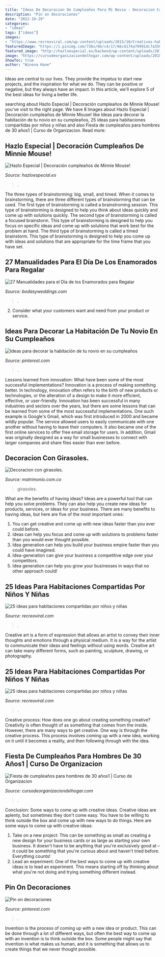 ```yaml
---
title: "Ideas De Decoracion De Cumpleaños Para Mi Novio - Decoracion Con Girasoles."
description: "Pin on decoraciones"
date: "2022-10-29"
categories:
- "ideas"
tags: ["ideas"]
images:
- "https://www.recreoviral.com/wp-content/uploads/2015/10/Creativas-habitaciones-compartidas-por-niños-y-niñas-12.jpg"
featuredImage: "https://i.pinimg.com/736x/66/c4/17/66c4174a79991dc7a350120faeb3002f.jpg"
featured_image: "http://hazloespecial.es/backend/wp-content/uploads/2012/12/chuches_minnie_mouse-685x1024.jpg"
image: "https://cursodeorganizaciondelhogar.com/wp-content/uploads/2018/05/Fiesta-de-cumpleaños-para-hombres-de-30-años1.jpg"
ShowToc: true
author: "Winona Hane"
---
```



Ideas are central to our lives. They provide the impetus to start new projects, and the inspiration for what we do. They can be positive or negative, but they always have an impact. In this article, we'll explore 5 of the best ideas for living a better life.

	

		
searching about Hazlo Especial | Decoración cumpleaños de Minnie Mouse! you've visit to the right page. We have 8 Images about Hazlo Especial | Decoración cumpleaños de Minnie Mouse! like Ideas para decorar la habitación de tu novio en su cumpleaños, 25 ideas para habitaciones compartidas por niños y niñas and also Fiesta de cumpleaños para hombres de 30 años1 | Curso de Organizacion. Read more:
		
    
## Hazlo Especial | Decoración Cumpleaños De Minnie Mouse!

<img loading=lazy src="http://hazloespecial.es/backend/wp-content/uploads/2012/12/chuches_minnie_mouse-685x1024.jpg" onerror="this.onerror=null;this.src='https://tse4.mm.bing.net/th?id=OIP.MCSMqW6JeE9PTFpUnhvmogHaLE&amp;pid=15.1';" alt="Hazlo Especial | Decoración cumpleaños de Minnie Mouse!">

_Source: hazloespecial.es_

>. 

	

The three types of brainstorming: big, small, and timed.
When it comes to brainstorming, there are three different types of brainstorming that can be used. The first type of brainstorming is called a brainstroming session. This type of brainstorming is designed to help you think about ideas quickly and come up with solutions quickly. The second type of brainstorming is called a focused brainstorm. This type of brainstorming is designed to help you focus on specific ideas and come up with solutions that work best for the problem at hand. The third type of brainstorming is called a timed brainstorm. This type of brainstorming is designed to help you come up with ideas and solutions that are appropriate for the time frame that you have set.

    
## 27 Manualidades Para El Día De Los Enamorados Para Regalar

<img loading=lazy src="https://bodasyweddings.com/wp-content/uploads/2018/01/decoracion-del-cuarto.jpg" onerror="this.onerror=null;this.src='https://tse1.mm.bing.net/th?id=OIP.rCfSy9E2CgCalXlkptrB6gAAAA&amp;pid=15.1';" alt="27 Manualidades para el Día de los Enamorados para Regalar">

_Source: bodasyweddings.com_

>. 

	

2. Consider what your customers want and need from your product or service.

    
## Ideas Para Decorar La Habitación De Tu Novio En Su Cumpleaños

<img loading=lazy src="https://i.pinimg.com/736x/f4/b5/98/f4b598580948ddacdc73d062c0367cfe.jpg" onerror="this.onerror=null;this.src='https://tse4.mm.bing.net/th?id=OIP.BRuFJd5xh57zJrsDXkerNQHaJ4&amp;pid=15.1';" alt="Ideas para decorar la habitación de tu novio en su cumpleaños">

_Source: pinterest.com_

>. 

	

Lessons learned from innovation: What have been some of the most successful implementations?
Innovation is a process of making something better. In technology, innovation often refers to the birth of new products or technologies, or the alteration of a design to make it more efficient, effective, or user-friendly. Innovation has been successful in many industries and sectors over the years, but there are some lessons that can be learned from some of the most successful implementations.
One such example is Google's Gmail, which was first introduced in 2000 and became wildly popular. The service allowed users to easily communicate with one another without having to leave their computers. It also became one of the first online services to offer free email storage for users. In addition, Gmail was originally designed as a way for small businesses to connect with larger companies and share files easier than ever before.

    
## Decoracion Con Girasoles.

<img loading=lazy src="https://cdn0.matrimonio.com.co/usr/3/0/9/0/cfb_143767.jpg" onerror="this.onerror=null;this.src='https://tse1.mm.bing.net/th?id=OIP.6Aa_ycG560-EKXnRy9LhcgAAAA&amp;pid=15.1';" alt="Decoracion con girasoles.">

_Source: matrimonio.com.co_

>girasoles. 

	

What are the benefits of having ideas?
Ideas are a powerful tool that can help you solve problems. They can also help you create new ideas for products, services, or ideas for your business. There are many benefits to having ideas, but here are five of the most important ones: 
1. You can get creative and come up with new ideas faster than you ever could before. 
2. Ideas can help you focus and come up with solutions to problems faster than you would ever thought possible. 
3. Idea generation can help you build your business empire faster than you could have imagined. 
4. Idea-generation can give your business a competitive edge over your competitors.
5. Idea generation can help you grow your businesses in ways that no other approach could!

    
## 25 Ideas Para Habitaciones Compartidas Por Niños Y Niñas

<img loading=lazy src="https://www.recreoviral.com/wp-content/uploads/2015/10/Creativas-habitaciones-compartidas-por-niños-y-niñas-12.jpg" onerror="this.onerror=null;this.src='https://tse3.mm.bing.net/th?id=OIP.ZueAjsHcfYZvrHd_8oIy4wHaE8&amp;pid=15.1';" alt="25 ideas para habitaciones compartidas por niños y niñas">

_Source: recreoviral.com_

>. 

	

Creative art is a form of expression that allows an artist to convey their inner thoughts and emotions through a physical medium. It is a way for the artist to communicate their ideas and feelings without using words. Creative art can take many different forms, such as painting, sculpture, drawing, or photography.

    
## 25 Ideas Para Habitaciones Compartidas Por Niños Y Niñas

<img loading=lazy src="https://www.recreoviral.com/wp-content/uploads/2015/10/Creativas-habitaciones-compartidas-por-niños-y-niñas-4.jpg" onerror="this.onerror=null;this.src='https://tse2.mm.bing.net/th?id=OIP.R0UxAKtckb5nkf4kS92wUQHaHJ&amp;pid=15.1';" alt="25 ideas para habitaciones compartidas por niños y niñas">

_Source: recreoviral.com_

>. 

	

Creative process: How does one go about creating something creative?
Creativity is often thought of as something that comes from the inside. However, there are many ways to get creative. One way is through the creative process. This process involves coming up with a new idea, working on it until it becomes a reality, and then following through with the idea.

    
## Fiesta De Cumpleaños Para Hombres De 30 Años1 | Curso De Organizacion

<img loading=lazy src="https://cursodeorganizaciondelhogar.com/wp-content/uploads/2018/05/Fiesta-de-cumpleaños-para-hombres-de-30-años1.jpg" onerror="this.onerror=null;this.src='https://tse3.mm.bing.net/th?id=OIP.uEfcRPnnOXHNarXeDLLQdwHaJ3&amp;pid=15.1';" alt="Fiesta de cumpleaños para hombres de 30 años1 | Curso de Organizacion">

_Source: cursodeorganizaciondelhogar.com_

>. 

	

Conclusion: Some ways to come up with creative ideas.
Creative ideas are aplenty, but sometimes they don't come easy. You have to be willing to think outside the box and come up with new ways to do things. Here are some ways to come up with creative ideas: 
1. Take on a new project: This can be something as small as creating a new design for your business cards or as large as starting your own business. It doesn't have to be anything that you're exclusively good at – it could be something that you're curious about and haven't tried before. Everything counts! 
2. Lead an experiment: One of the best ways to come up with creative ideas is to lead an experiment. This means starting off by thinking about what you're not doing and trying something different instead.

    
## Pin On Decoraciones

<img loading=lazy src="https://i.pinimg.com/736x/66/c4/17/66c4174a79991dc7a350120faeb3002f.jpg" onerror="this.onerror=null;this.src='https://tse3.mm.bing.net/th?id=OIP.1J6n2DpYVgzAhIrZTzsDkgHaJ4&amp;pid=15.1';" alt="Pin on decoraciones">

_Source: pinterest.com_

>. 

	

Invention is the process of coming up with a new idea or product. This can be done through a lot of different ways, but often the best way to come up with an invention is to think outside the box. Some people might say that invention is what makes us human, and it is something that allows us to create things that we never thought possible.

